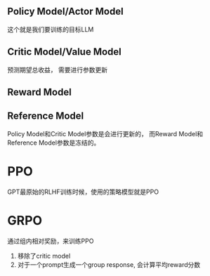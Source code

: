 
## Policy Model/Actor Model
这个就是我们要训练的目标LLM

## Critic Model/Value Model
预测期望总收益， 需要进行参数更新

## Reward Model


## Reference Model


Policy Model和Critic Model参数是会进行更新的， 而Reward Model和Reference Model参数是冻结的。


# PPO
GPT最原始的RLHF训练时候，使用的策略模型就是PPO



# GRPO
通过组内相对奖励，来训练PPO
1. 移除了critic model
2. 对于一个prompt生成一个group response, 会计算平均reward分数




